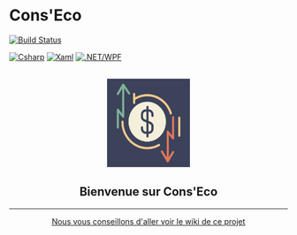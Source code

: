 # Cons'Eco
[![Build Status](https://codefirst.iut.uca.fr/api/badges/hugo.livet/ConsEco/status.svg)](https://codefirst.iut.uca.fr/hugo.livet/ConsEco)

[![Csharp](https://img.shields.io/badge/-CSharp-50C878?style=for-the-badge&logo=csharp)](https://learn.microsoft.com/fr-fr/dotnet/csharp/) [![Xaml](https://img.shields.io/badge/-XAML-6495ED?style=for-the-badge&logo=xaml)](https://learn.microsoft.com/fr-fr/dotnet/desktop/wpf/xaml/?view=netdesktop-6.0) [![.NET/WPF](https://img.shields.io/badge/-.NET/WPF-B87333?style=for-the-badge&logo=dotnet)](https://learn.microsoft.com/fr-fr/dotnet/desktop/wpf/?view=netdesktop-6.0)

<br />
<div align="center">
<a href=https://codefirst.iut.uca.fr/git/hugo.livet/ConsEco>
    <img src="Documentation_En_Cours/logoaf.png" alt="Logo" width="150" height="160">
  </a>

<br />

## <center> Bienvenue sur Cons'Eco </center>

---

[Nous vous conseillons d'aller voir le wiki de ce projet](https://codefirst.iut.uca.fr/git/hugo.livet/ConsEco/wiki)